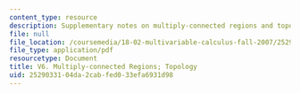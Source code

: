 ```yaml
---
content_type: resource
description: Supplementary notes on multiply-connected regions and topology.
file: null
file_location: /coursemedia/18-02-multivariable-calculus-fall-2007/2529033104da2cabfed033efa6931d98_mult_conectd_reg.pdf
file_type: application/pdf
resourcetype: Document
title: V6. Multiply-connected Regions; Topology
uid: 25290331-04da-2cab-fed0-33efa6931d98
---
```

